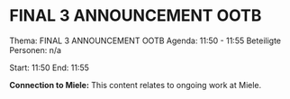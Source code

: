 # FINAL 3 ANNOUNCEMENT OOTB
Thema: FINAL 3 ANNOUNCEMENT OOTB
Agenda: 11:50 - 11:55
Beteiligte Personen: n/a

Start: 11:50
End: 11:55

**Connection to Miele:** This content relates to ongoing work at Miele.
